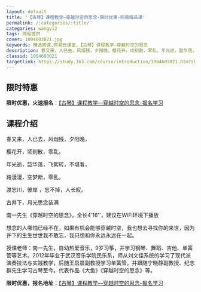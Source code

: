 ```yaml
---
layout: default
title: '【古琴】课程教学—穿越时空的思念-限时优惠-网易精品课'
permalink: /:categories/:title/
categories: wangyi2
tags: 网易提供
cover: 1004603021.jpg
keywords: 精选网课,网易云课堂,【古琴】课程教学—穿越时空的思念
description: 春又来，人已去，风烟残，夕阳晚，樱花开，顷刻散，零乱。年光逝，韶华落，飞絮转，不堪看，路漫漫，空梦断，零乱。渡忘川，彼岸
classid: 1004603021
targetlink: https://study.163.com/course/introduction/1004603021.htm?share=1&shareId=1025206652&utm_campaign=share&utm_medium=iphoneShare&utm_source=&utm_u=1025206652
---
```


## 限时特惠

**限时优惠，火速报名**：[【古琴】课程教学—穿越时空的思念-报名学习](https://study.163.com/course/introduction/1004603021.htm?share=1&shareId=1025206652&utm_campaign=share&utm_medium=iphoneShare&utm_source=&utm_u=1025206652)

## 课程介绍

春又来，人已去，风烟残，夕阳晚，

樱花开，顷刻散，零乱。 

年光逝，韶华落，飞絮转，不堪看，

路漫漫，空梦断，零乱。

渡忘川，彼岸 ，忘不掉，人长叹。

古井下，月光思念装满 

南一先生《穿越时空的思念》，全长4'16''，建议在WiFi环境下播放

想念的人哪怕已经不在，如果有机会能够穿越时空，我也想去寻找你的来世，因为许下的生生世世我不敢忘，我只想和你永远永远在一起。

授课老师：南一先生，自幼热爱音乐，9岁习筝，并学习钢琴、舞蹈、吉他、单簧管等艺术。2012年毕业于武汉音乐学院民乐系，师从刘文佳系统的学习了现代派演奏技法与实践教学，后随王启晨副教授学习单簧管，并跟随宁晓静副教授、纪志群先生学习古琴至今。代表作品《大鱼》《穿越时空的思念》等。

**限时优惠，报名地址**：[【古琴】课程教学—穿越时空的思念-报名学习](https://study.163.com/course/introduction/1004603021.htm?share=1&shareId=1025206652&utm_campaign=share&utm_medium=iphoneShare&utm_source=&utm_u=1025206652)

